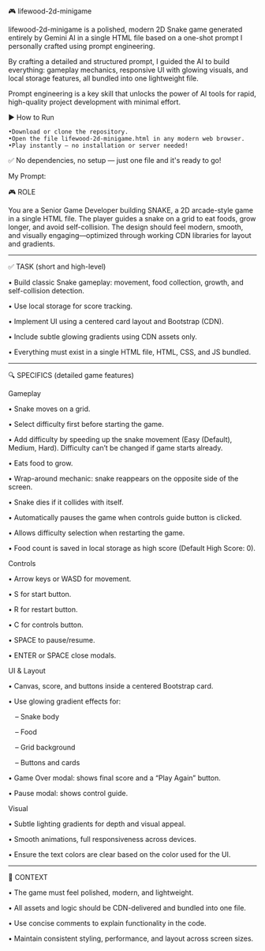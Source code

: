 🎮 lifewood-2d-minigame

lifewood-2d-minigame is a polished, modern 2D Snake game generated entirely by Gemini AI in a single HTML file based on a one-shot prompt I personally crafted using prompt engineering.

By crafting a detailed and structured prompt, I guided the AI to build everything: gameplay mechanics, responsive UI with glowing visuals, and local storage features, all bundled into one lightweight file.

Prompt engineering is a key skill that unlocks the power of AI tools for rapid, high-quality project development with minimal effort.


▶️ How to Run

    •Download or clone the repository.
    •Open the file lifewood-2d-minigame.html in any modern web browser.
    •Play instantly — no installation or server needed!

✅ No dependencies, no setup — just one file and it's ready to go!


My Prompt:

🎮 ROLE

You are a Senior Game Developer building SNAKE, a 2D arcade-style game in a single HTML file. The player guides a snake on a grid to eat foods, grow longer, and avoid self-collision. The design should feel modern, smooth, and visually engaging—optimized through working CDN libraries for layout and gradients.

---

✅ TASK (short and high-level)

• Build classic Snake gameplay: movement, food collection, growth, and self-collision detection.

• Use local storage for score tracking.

• Implement UI using a centered card layout and Bootstrap (CDN).

• Include subtle glowing gradients using CDN assets only.

• Everything must exist in a single HTML file, HTML, CSS, and JS bundled.

---

🔍 SPECIFICS (detailed game features)

Gameplay

• Snake moves on a grid.

• Select difficulty first before starting the game.

• Add difficulty by speeding up the snake movement (Easy (Default), Medium, Hard). Difficulty can’t be changed if game starts already.

• Eats food to grow.

• Wrap-around mechanic: snake reappears on the opposite side of the screen.

• Snake dies if it collides with itself.

• Automatically pauses the game when controls guide button is clicked.

• Allows difficulty selection when restarting the game.

• Food count is saved in local storage as high score (Default High Score: 0).

Controls

• Arrow keys or WASD for movement.

• S for start button.

• R for restart button.

• C for controls button.

• SPACE to pause/resume.

• ENTER or SPACE close modals.

UI & Layout

• Canvas, score, and buttons inside a centered Bootstrap card.

• Use glowing gradient effects for:

 – Snake body
 
 – Food
 
 – Grid background
 
 – Buttons and cards
 
• Game Over modal: shows final score and a “Play Again” button.

• Pause modal: shows control guide.

Visual

• Subtle lighting gradients for depth and visual appeal.

• Smooth animations, full responsiveness across devices.

• Ensure the text colors are clear based on the color used for the UI.

---

📝 CONTEXT

• The game must feel polished, modern, and lightweight.

• All assets and logic should be CDN-delivered and bundled into one file.

• Use concise comments to explain functionality in the code.

• Maintain consistent styling, performance, and layout across screen sizes.
